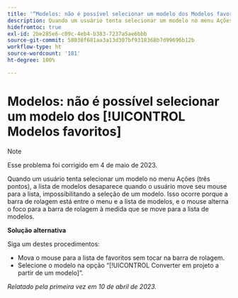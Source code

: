```yaml
---
title: '“Modelos: não é possível selecionar um modelo dos Modelos favoritos”'
description: Quando um usuário tenta selecionar um modelo no menu Ações (três pontos), a lista de modelos desaparece quando o usuário move seu mouse para a lista, impossibilitando a seleção de um modelo. Isso ocorre porque a barra de rolagem está entre o menu e a lista de modelos, e o mouse alterna o foco para a barra de rolagem à medida que se move para a lista de modelos.
hidefromtoc: true
exl-id: 2be285e6-c09c-4eb4-b383-7237a5ae6bbb
source-git-commit: 58038f681aa3a13d307bf9318368b7d99696b12b
workflow-type: ht
source-wordcount: '181'
ht-degree: 100%

---
```


# Modelos: não é possível selecionar um modelo dos [!UICONTROL Modelos favoritos]

>[!NOTE]
>
>Esse problema foi corrigido em 4 de maio de 2023.

Quando um usuário tenta selecionar um modelo no menu Ações (três pontos), a lista de modelos desaparece quando o usuário move seu mouse para a lista, impossibilitando a seleção de um modelo. Isso ocorre porque a barra de rolagem está entre o menu e a lista de modelos, e o mouse alterna o foco para a barra de rolagem à medida que se move para a lista de modelos.

**Solução alternativa**

Siga um destes procedimentos:

* Mova o mouse para a lista de favoritos sem tocar na barra de rolagem.
* Selecione o modelo na opção “[!UICONTROL Converter em projeto a partir de um modelo]”.

_Relatado pela primeira vez em 10 de abril de 2023._
